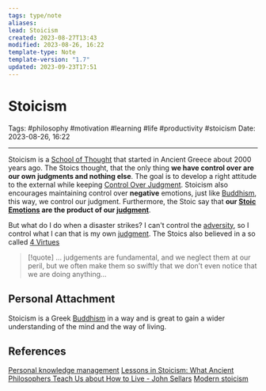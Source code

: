 ```yaml
---
tags: type/note
aliases: 
lead: Stoicism
created: 2023-08-27T13:43
modified: 2023-08-26, 16:22
template-type: Note
template-version: "1.7"
updated: 2023-09-23T17:51
---
```


# Stoicism

Tags: #philosophy  #motivation #learning #life #productivity #stoicism 
Date: 2023-08-26, 16:22

---

Stoicism is a [School of Thought](School%20of%20Thought) that started in Ancient Greece about 2000 years ago. The Stoics thought, that the only thing **we have control over are our own judgments and nothing else**.  The goal is to develop a right attitude to the external while keeping [Control Over Judgment](Control%20Over%20Judgment.md). Stoicism also encourages maintaining control over **negative** emotions, just like [Buddhism](Buddhism), this way, we control our judgment. Furthermore, the Stoic say that **our [Stoic Emotions](Stoic%20Emotions.md) are the product of our [ judgment](Control%20Over%20Judgment%20)**.

But what do I do when a disaster strikes? I can't control the [adversity](Stoics%20on%20Adversity%20), so I control what I can that is my own [judgment](Control%20Over%20Judgment%20). The Stoics also believed in a so called [4 Virtues](4%20Virtues)

> [!quote]
> ... judgements are fundamental, and we neglect them at our peril, but we often make them so swiftly that we don’t even notice that we are doing anything...

## Personal Attachment

Stoicism is a Greek [Buddhism](Buddhism) in a way and is great to gain a wider understanding of the mind and the way of living. 

## References

[Personal knowledge management](Personal%20knowledge%20management.md)
[Lessons in Stoicism: What Ancient Philosophers Teach Us about How to Live - John Sellars](https://books.google.cz/books/about/Lessons_in_Stoicism.html?id=ky84zQEACAAJ&redir_esc=y)
[Modern stoicism](https://modernstoicism.com/)

